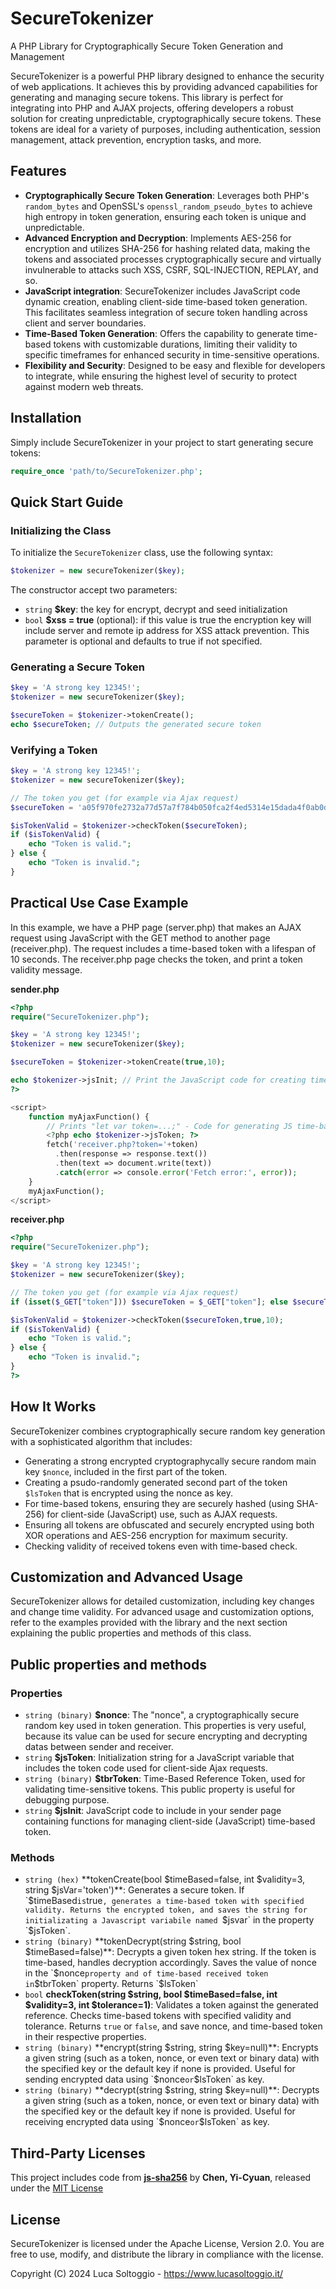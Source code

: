 # SecureTokenizer
A PHP Library for Cryptographically Secure Token Generation and Management

SecureTokenizer is a powerful PHP library designed to enhance the security of web applications. It achieves this by providing advanced capabilities for generating and managing secure tokens. This library is perfect for integrating into PHP and AJAX projects, offering developers a robust solution for creating unpredictable, cryptographically secure tokens. These tokens are ideal for a variety of purposes, including authentication, session management, attack prevention, encryption tasks, and more.

## Features

- **Cryptographically Secure Token Generation**: Leverages both PHP's `random_bytes` and OpenSSL's `openssl_random_pseudo_bytes` to achieve high entropy in token generation, ensuring each token is unique and unpredictable.
- **Advanced Encryption and Decryption**:  Implements AES-256 for encryption and utilizes SHA-256 for hashing related data, making the tokens and associated processes cryptographically secure and virtually invulnerable to attacks such XSS, CSRF, SQL-INJECTION, REPLAY, and so.
- **JavaScript integration**: SecureTokenizer includes JavaScript code dynamic creation, enabling client-side time-based token generation. This facilitates seamless integration of secure token handling across client and server boundaries.
- **Time-Based Token Generation**: Offers the capability to generate time-based tokens with customizable durations, limiting their validity to specific timeframes for enhanced security in time-sensitive operations.
- **Flexibility and Security**: Designed to be easy and flexible for developers to integrate, while ensuring the highest level of security to protect against modern web threats.

## Installation

Simply include SecureTokenizer in your project to start generating secure tokens:

```php
require_once 'path/to/SecureTokenizer.php';
```

## Quick Start Guide

### Initializing the Class

To initialize the `SecureTokenizer` class, use the following syntax:

```php
$tokenizer = new secureTokenizer($key);
```

The constructor accept two parameters:
- `string` **$key**: the key for encrypt, decrypt and seed initialization
- `bool` **$xss = true** (optional): if this value is true the encryption key will include server and remote ip address for XSS attack prevention. This parameter is optional and defaults to true if not specified.

### Generating a Secure Token
```php
$key = 'A strong key 12345!';
$tokenizer = new secureTokenizer($key);

$secureToken = $tokenizer->tokenCreate();
echo $secureToken; // Outputs the generated secure token
```

### Verifying a Token
```php
$key = 'A strong key 12345!';
$tokenizer = new secureTokenizer($key);

// The token you get (for example via Ajax request)
$secureToken = 'a05f970fe2732a77d57a7f784b050fca2f4ed5314e15dada4f0ab0dc24889318';

$isTokenValid = $tokenizer->checkToken($secureToken);
if ($isTokenValid) {
    echo "Token is valid.";
} else {
    echo "Token is invalid.";
}
```

## Practical Use Case Example

In this example, we have a PHP page (server.php) that makes an AJAX request using JavaScript with the GET method to another page (receiver.php). The request includes a time-based token with a lifespan of 10 seconds. The receiver.php page checks the token, and print a token validity message.

**sender.php**

```php
<?php
require("SecureTokenizer.php");

$key = 'A strong key 12345!';
$tokenizer = new secureTokenizer($key);

$secureToken = $tokenizer->tokenCreate(true,10);

echo $tokenizer->jsInit; // Print the JavaScript code for creating time-based tokens
?>

<script>
    function myAjaxFunction() {
        // Prints "let var token=...;" - Code for generating JS time-based token
        <?php echo $tokenizer->jsToken; ?>
        fetch('receiver.php?token='+token)
          .then(response => response.text()) 
          .then(text => document.write(text)) 
          .catch(error => console.error('Fetch error:', error));
    }
    myAjaxFunction();
</script>
```

**receiver.php**

```php
<?php
require("SecureTokenizer.php");

$key = 'A strong key 12345!';
$tokenizer = new secureTokenizer($key);

// The token you get (for example via Ajax request)
if (isset($_GET["token"])) $secureToken = $_GET["token"]; else $secureToken = bin2hex(random_bytes(32));

$isTokenValid = $tokenizer->checkToken($secureToken,true,10);
if ($isTokenValid) {
    echo "Token is valid.";
} else {
    echo "Token is invalid.";
}
?>
```

## How It Works
SecureTokenizer combines cryptographically secure random key generation with a sophisticated algorithm that includes:

- Generating a strong encrypted cryptographycally secure random main key `$nonce`, included in the first part of the token.
- Creating a psudo-randomly generated second part of the token `$lsToken` that is encrypted using the nonce as key.
- For time-based tokens, ensuring they are securely hashed (using SHA-256) for client-side (JavaScript) use, such as AJAX requests.
- Ensuring all tokens are obfuscated and securely encrypted using both XOR operations and AES-256 encryption for maximum security.
- Checking validity of received tokens even with time-based check.

## Customization and Advanced Usage
SecureTokenizer allows for detailed customization, including key changes and change time validity. For advanced usage and customization options, refer to the examples provided with the library and the next section explaining the public properties and methods of this class.

## Public properties and methods

### Properties

- `string (binary)` **$nonce**: The "nonce", a cryptographically secure random key used in token generation. This properties is very useful, because its value can be used for secure encrypting and decrypting datas between sender and receiver.
- `string` **$jsToken**: Initialization string for a JavaScript variable that includes the token code used for client-side Ajax requests.
- `string (binary)` **$tbrToken**: Time-Based Reference Token, used for validating time-sensitive tokens. This public property is useful for debugging purpose.
- `string` **$jsInit**: JavaScript code to include in your sender page containing functions for managing client-side (JavaScript) time-based token.

### Methods

- `string (hex)` **tokenCreate(bool $timeBased=false, int $validity=3, string $jsVar='token')**: Generates a secure token. If `$timeBased` is `true`, generates a time-based token with specified validity. Returns the encrypted token, and saves the string for initializating a Javascript variabile named `$jsvar` in the property `$jsToken`.
- `string (binary)` **tokenDecrypt(string $string, bool $timeBased=false)**: Decrypts a given token hex string. If the token is time-based, handles decryption accordingly. Saves the value of nonce in the `$nonce` property and of time-based received token in `$tbrToken` property. Returns `$lsToken`
- `bool` **checkToken(string $string, bool $timeBased=false, int $validity=3, int $tolerance=1)**: Validates a token against the generated reference. Checks time-based tokens with specified validity and tolerance. Returns `true` or `false`, and save nonce, and time-based token in their respective properties.
- `string (binary)` **encrypt(string $string, string $key=null)**: Encrypts a given string (such as a token, nonce, or even text or binary data) with the specified key or the default key if none is provided. Useful for sending encrypted data using `$nonce` or `$lsToken` as key.
- `string (binary)` **decrypt(string $string, string $key=null)**: Decrypts a given string (such as a token, nonce, or even text or binary data) with the specified key or the default key if none is provided. Useful for receiving encrypted data using `$nonce` or `$lsToken` as key.

## Third-Party Licenses

This project includes code from [**js-sha256**](https://github.com/emn178/js-sha256) by **Chen, Yi-Cyuan**, released under the [MIT License](https://opensource.org/license/mit)


## License
SecureTokenizer is licensed under the Apache License, Version 2.0. You are free to use, modify, and distribute the library in compliance with the license.

Copyright (C) 2024 Luca Soltoggio - https://www.lucasoltoggio.it/

